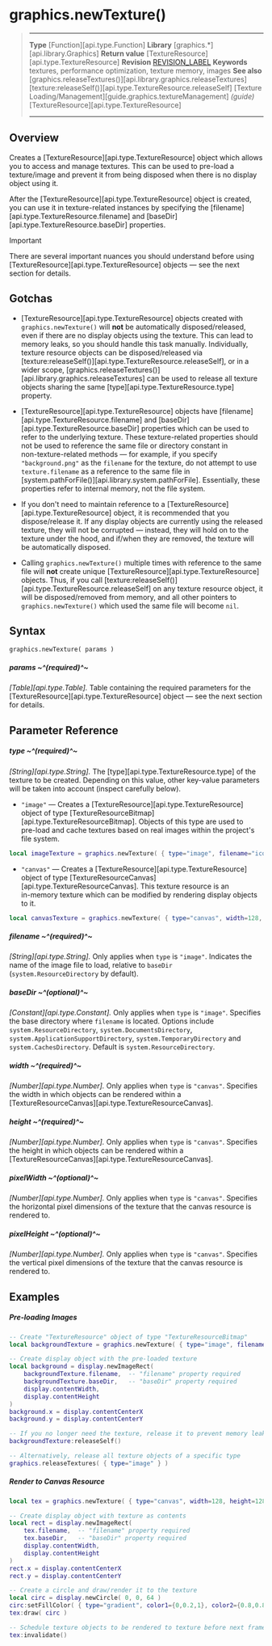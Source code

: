 
# graphics.newTexture()

> --------------------- ------------------------------------------------------------------------------------------
> __Type__              [Function][api.type.Function]
> __Library__           [graphics.*][api.library.Graphics]
> __Return value__      [TextureResource][api.type.TextureResource]
> __Revision__          [REVISION_LABEL](REVISION_URL)
> __Keywords__          textures, performance optimization, texture memory, images
> __See also__          [graphics.releaseTextures()][api.library.graphics.releaseTextures]
>						[texture:releaseSelf()][api.type.TextureResource.releaseSelf]
>						[Texture Loading/Management][guide.graphics.textureManagement] _(guide)_
>						[TextureResource][api.type.TextureResource]
> --------------------- ------------------------------------------------------------------------------------------


## Overview

Creates a [TextureResource][api.type.TextureResource] object which allows you to access and manage textures. This can be used to <nobr>pre-load</nobr> a texture/image and prevent it from being disposed when there is no display object using it.

After the [TextureResource][api.type.TextureResource] object is created, you can use it in <nobr>texture-related</nobr> instances by specifying the [filename][api.type.TextureResource.filename] and [baseDir][api.type.TextureResource.baseDir] properties.

<div class="guide-notebox-imp">
<div class="notebox-title-imp">Important</div>

There are several important nuances you should understand before using [TextureResource][api.type.TextureResource] objects — see the next section for details.

</div>


## Gotchas

* [TextureResource][api.type.TextureResource] objects created with `graphics.newTexture()` will __not__ be automatically disposed/released, even if there are no display objects using the texture. This can lead to memory leaks, so you should handle this task manually. Individually, texture resource objects can be disposed/released via [texture:releaseSelf()][api.type.TextureResource.releaseSelf], or in a wider scope, [graphics.releaseTextures()][api.library.graphics.releaseTextures] can be used to release all texture objects sharing the same [type][api.type.TextureResource.type] property.

* [TextureResource][api.type.TextureResource] objects have [filename][api.type.TextureResource.filename] and [baseDir][api.type.TextureResource.baseDir] properties which can be used to refer to the underlying texture. These <nobr>texture-related</nobr> properties should not be used to reference the same file or directory constant in <nobr>non-texture-related</nobr> methods &mdash; for example, if you specify `"background.png"` as the `filename` for the texture, do not attempt to use `texture.filename` as a reference to the same file in [system.pathForFile()][api.library.system.pathForFile]. Essentially, these properties refer to internal memory, not the file system.

* If you don't need to maintain reference to a [TextureResource][api.type.TextureResource] object, it is recommended that you dispose/release it. If any display objects are currently using the released texture, they will not be corrupted &mdash; instead, they will hold on to the texture under the hood, and if/when they are removed, the texture will be automatically disposed.

* Calling `graphics.newTexture()` multiple times with reference to the same file will __not__ create unique [TextureResource][api.type.TextureResource] objects. Thus, if you call [texture:releaseSelf()][api.type.TextureResource.releaseSelf] on any texture resource object, it will be disposed/removed from memory, and all other pointers to `graphics.newTexture()` which used the same file will become `nil`.


## Syntax

	graphics.newTexture( params )

##### params ~^(required)^~
_[Table][api.type.Table]._ Table containing the required parameters for the [TextureResource][api.type.TextureResource] object — see the next section for details.


## Parameter Reference

##### type ~^(required)^~

_[String][api.type.String]._ The [type][api.type.TextureResource.type] of the texture to be created. Depending on this value, other <nobr>key-value</nobr> parameters will be taken into account (inspect&nbsp;carefully&nbsp;below).

* `"image"` &mdash; Creates a [TextureResource][api.type.TextureResource] object of type [TextureResourceBitmap][api.type.TextureResourceBitmap]. Objects of this type are used to <nobr>pre-load</nobr> and cache textures based on real images within the project's file system.

<div class="code-indent">

``````lua
local imageTexture = graphics.newTexture( { type="image", filename="icon.png", baseDir=system.ResourceDirectory } )
``````

</div>

* `"canvas"` &mdash; Creates a [TextureResource][api.type.TextureResource] object of type [TextureResourceCanvas][api.type.TextureResourceCanvas]. This texture resource is an <nobr>in-memory</nobr> texture which can be modified by rendering display objects to it.

<div class="code-indent">

``````lua
local canvasTexture = graphics.newTexture( { type="canvas", width=128, height=128 } )
``````

</div>

##### filename ~^(required)^~
_[String][api.type.String]._ Only applies when `type` is `"image"`. Indicates the name of the image file to load, relative to `baseDir` (`system.ResourceDirectory` by default).

##### baseDir ~^(optional)^~
_[Constant][api.type.Constant]._ Only applies when `type` is `"image"`. Specifies the base directory where `filename` is located. Options include `system.ResourceDirectory`, `system.DocumentsDirectory`, `system.ApplicationSupportDirectory`, `system.TemporaryDirectory` and `system.CachesDirectory`. Default is `system.ResourceDirectory`.

##### width ~^(required)^~
_[Number][api.type.Number]._ Only applies when `type` is `"canvas"`. Specifies the width in which objects can be rendered within a [TextureResourceCanvas][api.type.TextureResourceCanvas].

##### height ~^(required)^~
_[Number][api.type.Number]._ Only applies when `type` is `"canvas"`. Specifies the height in which objects can be rendered within a [TextureResourceCanvas][api.type.TextureResourceCanvas].

##### pixelWidth ~^(optional)^~
_[Number][api.type.Number]._ Only applies when `type` is `"canvas"`. Specifies the horizontal pixel dimensions of the texture that the canvas resource is rendered to.

##### pixelHeight ~^(optional)^~
_[Number][api.type.Number]._ Only applies when `type` is `"canvas"`. Specifies the vertical pixel dimensions of the texture that the canvas resource is rendered to.


## Examples

##### Pre-loading Images

`````lua
-- Create "TextureResource" object of type "TextureResourceBitmap"
local backgroundTexture = graphics.newTexture( { type="image", filename="background.png" } )

-- Create display object with the pre-loaded texture
local background = display.newImageRect(
	backgroundTexture.filename,  -- "filename" property required
	backgroundTexture.baseDir,   -- "baseDir" property required
	display.contentWidth,
	display.contentHeight
)
background.x = display.contentCenterX
background.y = display.contentCenterY

-- If you no longer need the texture, release it to prevent memory leaks
backgroundTexture:releaseSelf()

-- Alternatively, release all texture objects of a specific type
graphics.releaseTextures( { type="image" } )
`````

##### Render to Canvas Resource

``````lua
local tex = graphics.newTexture( { type="canvas", width=128, height=128 } )

-- Create display object with texture as contents
local rect = display.newImageRect(
	tex.filename,  -- "filename" property required
	tex.baseDir,   -- "baseDir" property required
	display.contentWidth,
	display.contentHeight
)
rect.x = display.contentCenterX
rect.y = display.contentCenterY

-- Create a circle and draw/render it to the texture
local circ = display.newCircle( 0, 0, 64 )
circ:setFillColor( { type="gradient", color1={0,0.2,1}, color2={0.8,0.8,0.8}, direction="down" } )
tex:draw( circ )

-- Schedule texture objects to be rendered to texture before next frame
tex:invalidate()
``````
